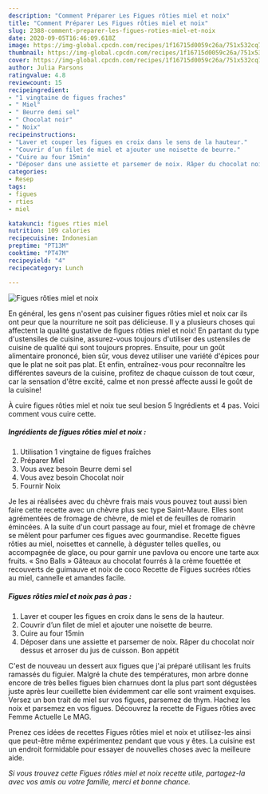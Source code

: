 ```yaml
---
description: "Comment Préparer Les Figues rôties miel et noix"
title: "Comment Préparer Les Figues rôties miel et noix"
slug: 2388-comment-preparer-les-figues-roties-miel-et-noix
date: 2020-09-05T16:46:09.618Z
image: https://img-global.cpcdn.com/recipes/1f16715d0059c26a/751x532cq70/figues-roties-miel-et-noix-photo-principale-de-la-recette.jpg
thumbnail: https://img-global.cpcdn.com/recipes/1f16715d0059c26a/751x532cq70/figues-roties-miel-et-noix-photo-principale-de-la-recette.jpg
cover: https://img-global.cpcdn.com/recipes/1f16715d0059c26a/751x532cq70/figues-roties-miel-et-noix-photo-principale-de-la-recette.jpg
author: Julia Parsons
ratingvalue: 4.8
reviewcount: 15
recipeingredient:
- "1 vingtaine de figues fraches"
- " Miel"
- " Beurre demi sel"
- " Chocolat noir"
- " Noix"
recipeinstructions:
- "Laver et couper les figues en croix dans le sens de la hauteur."
- "Couvrir d’un filet de miel et ajouter une noisette de beurre."
- "Cuire au four 15min"
- "Déposer dans une assiette et parsemer de noix. Râper du chocolat noir dessus et arroser du jus de cuisson. Bon appétit"
categories:
- Resep
tags:
- figues
- rties
- miel

katakunci: figues rties miel 
nutrition: 109 calories
recipecuisine: Indonesian
preptime: "PT13M"
cooktime: "PT47M"
recipeyield: "4"
recipecategory: Lunch

---
```



![Figues rôties miel et noix](https://img-global.cpcdn.com/recipes/1f16715d0059c26a/751x532cq70/figues-roties-miel-et-noix-photo-principale-de-la-recette.jpg)

En général, les gens n'osent pas cuisiner figues rôties miel et noix car ils ont peur que la nourriture ne soit pas délicieuse. Il y a plusieurs choses qui affectent la qualité gustative de figues rôties miel et noix! En partant du type d'ustensiles de cuisine, assurez-vous toujours d'utiliser des ustensiles de cuisine de qualité qui sont toujours propres. Ensuite, pour un goût alimentaire prononcé, bien sûr, vous devez utiliser une variété d'épices pour que le plat ne soit pas plat. Et enfin, entraînez-vous pour reconnaître les différentes saveurs de la cuisine, profitez de chaque cuisson de tout cœur, car la sensation d'être excité, calme et non pressé affecte aussi le goût de la cuisine!

<!--inarticleads1-->

À cuire figues rôties miel et noix tue seul besion 5 Ingrédients et 4 pas. Voici comment vous cuire cette.

##### Ingrédients de figues rôties miel et noix :

1. Utilisation 1 vingtaine de figues fraîches
1. Préparer  Miel
1. Vous avez besoin  Beurre demi sel
1. Vous avez besoin  Chocolat noir
1. Fournir  Noix


Je les ai réalisées avec du chèvre frais mais vous pouvez tout aussi bien faire cette recette avec un chèvre plus sec type Saint-Maure. Elles sont agrémentées de fromage de chèvre, de miel et de feuilles de romarin émincées. A la suite d&#39;un court passage au four, miel et fromage de chèvre se mêlent pour parfumer ces figues avec gourmandise. Recette figues rôties au miel, noisettes et cannelle, à déguster telles quelles, ou accompagnée de glace, ou pour garnir une pavlova ou encore une tarte aux fruits. « Sno Balls » Gâteaux au chocolat fourrés à la crème fouettée et recouverts de guimauve et noix de coco Recette de Figues sucrées rôties au miel, cannelle et amandes facile. 

<!--inarticleads2-->

##### Figues rôties miel et noix pas à pas :

1. Laver et couper les figues en croix dans le sens de la hauteur.
1. Couvrir d’un filet de miel et ajouter une noisette de beurre.
1. Cuire au four 15min
1. Déposer dans une assiette et parsemer de noix. Râper du chocolat noir dessus et arroser du jus de cuisson. Bon appétit


C&#39;est de nouveau un dessert aux figues que j&#39;ai préparé utilisant les fruits ramassés du figuier. Malgré la chute des températures, mon arbre donne encore de très belles figues bien charnues dont la plus part sont dégustées juste après leur cueillette bien évidemment car elle sont vraiment exquises. Versez un bon trait de miel sur vos figues, parsemez de thym. Hachez les noix et parsemez en vos figues. Découvrez la recette de Figues rôties avec Femme Actuelle Le MAG. 

<!--inarticleads1-->

<p>
Prenez ces idées de recettes Figues rôties miel et noix et utilisez-les ainsi que peut-être même expérimentez pendant que vous y êtes. La cuisine est un endroit formidable pour essayer de nouvelles choses avec la meilleure aide.
</p>

<p>
<i>Si vous trouvez cette Figues rôties miel et noix recette utile, partagez-la avec vos amis ou votre famille, merci et bonne chance.</i>
</p>
